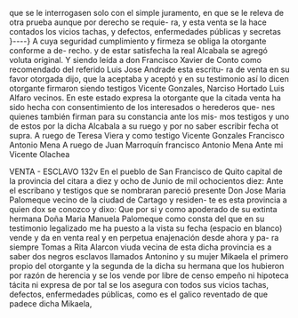 que se le interrogasen solo con el simple juramento, en que
se le releva de otra prueba aunque por derecho se requie-
ra, y esta venta se la hace contados los vicios tachas, y defectos,
enfermedades públicas y secretas }----} A cuya seguridad
cumplimiento y firmeza se obliga la otorgante conforme a de-
recho. y de estar satisfecha la real Alcabala se agregó voluta
original. Y siendo leída a don Francisco Xavier de Conto como
recomendado del referido Luis Jose Andrade esta escritu-
ra de venta en su favor otorgada dijo, que la aceptaba y aceptó
y en su testimonio así lo dicen otorgante firmaron siendo testigos
Vicente Gonzales, Narciso Hortado Luis Alfaro vecinos. En
este estado expresa la otorgante que la citada venta ha sido
hecha con consentimiento de los interesados o herederos que-
nes quienes también firman para su constancia ante los mis-
mos testigos y uno de estos por la dicha Alcabala a su ruego
y por no saber escribir fecha ot supra.
A ruego de Teresa Viera y como testigo Vicente Gonzales
Francisco Antonio Mena    A ruego de Juan Marroquín
francisco Antonio Mena
Ante mi
Vicente Olachea

VENTA - ESCLAVO
132v En el pueblo de San Francisco de Quito capital de la provincia
del citara a diez y ocho de Junio de mil ochocientos diez: Ante
el escribano y testigos que se nombraran pareció presente Don
Jose Maria Palomeque vecino de la ciudad de Cartago y residen-
te es esta provincia a quien dox se conozco y dixo: Que por si
y como apoderado de su extinta hermana Doña Maria Manuela
Palomeque como consta del que en su testimonio legalizado
me ha puesto a la vista su fecha (espacio en blanco) vende y
da en venta real y en perpetua enajenación desde ahora y pa-
ra siempre Tomas a Rita Alarcon viuda vecina de esta dicha
provincia es a saber dos negros esclavos llamados Antonino
y su mujer Mikaela el primero propio del otorgante y la
segunda de la dicha su hermana que los hubieron por razón
de herencia y se los vende por libre de censo empeño ni
hipoteca tácita ni expresa de por tal se los asegura con
todos sus vicios tachas, defectos, enfermedades públicas,
como es el galico reventado de que padece dicha Mikaela,